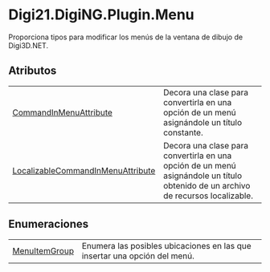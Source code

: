 # Digi21.DigiNG.Plugin.Menu

Proporciona tipos para modificar los menús de la ventana de dibujo de Digi3D.NET.

## Atributos

|  |  |
| :--- | :--- |
| [CommandInMenuAttribute](atributos/commandinmenuattribute.md) | Decora una clase para convertirla en una opción de un menú asignándole un título constante. |
| [LocalizableCommandInMenuAttribute](atributos/localizablecommandinmenuattribute.md) | Decora una clase para convertirla en una opción de un menú asignándole un título obtenido de un archivo de recursos localizable. |

## Enumeraciones

|  |  |
| :--- | :--- |
| [MenuItemGroup](enumeraciones/menuitemgroup.md) | Enumera las posibles ubicaciones en las que insertar una opción del menú. |

